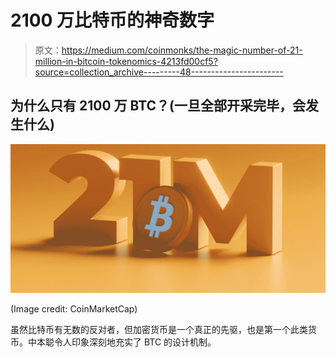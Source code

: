# 2100 万比特币的神奇数字

> 原文：<https://medium.com/coinmonks/the-magic-number-of-21-million-in-bitcoin-tokenomics-4213fd00cf5?source=collection_archive---------48----------------------->

## 为什么只有 2100 万 BTC？(一旦全部开采完毕，会发生什么)

![](img/0bbce4ae552beab06cda81d0eecb505b.png)

(Image credit: CoinMarketCap)

虽然比特币有无数的反对者，但加密货币是一个真正的先驱，也是第一个此类货币。中本聪令人印象深刻地充实了 BTC 的设计机制。